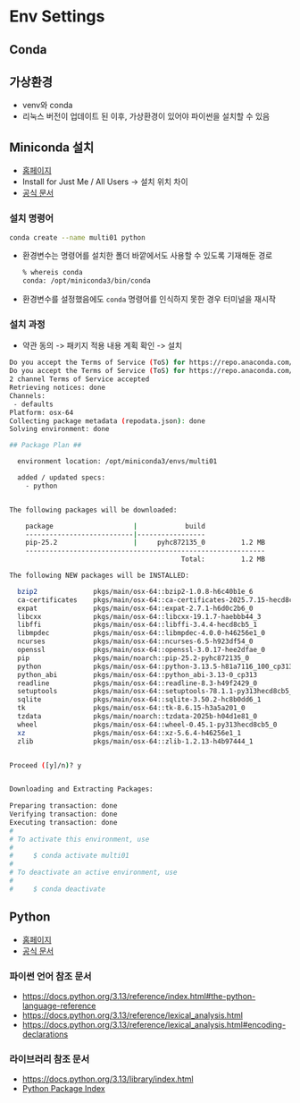 # Env Settings

## Conda 
## 가상환경
- venv와 conda
- 리눅스 버전이 업데이트 된 이후, 가상환경이 있어야 파이썬을 설치할 수 있음

## Miniconda 설치
- [홈페이지](https://www.anaconda.com/)
- Install for Just Me / All Users -> 설치 위치 차이
- [공식 문서](https://www.anaconda.com/docs/main)

### 설치 명령어
```bash
conda create --name multi01 python
```

- 환경변수는 명령어를 설치한 폴더 바깥에서도 사용할 수 있도록 기재해둔 경로
    ```bash
    % whereis conda
    conda: /opt/miniconda3/bin/conda
    ```
- 환경변수를 설정했음에도 `conda` 명령어를 인식하지 못한 경우 터미널을 재시작


### 설치 과정
- 약관 동의 -> 패키지 적용 내용 계획 확인 -> 설치


```bash
Do you accept the Terms of Service (ToS) for https://repo.anaconda.com/pkgs/main? [(a)ccept/(r)eject/(v)iew]: a
Do you accept the Terms of Service (ToS) for https://repo.anaconda.com/pkgs/r? [(a)ccept/(r)eject/(v)iew]: a
2 channel Terms of Service accepted
Retrieving notices: done
Channels:
 - defaults
Platform: osx-64
Collecting package metadata (repodata.json): done
Solving environment: done

## Package Plan ##

  environment location: /opt/miniconda3/envs/multi01

  added / updated specs:
    - python


The following packages will be downloaded:

    package                    |            build
    ---------------------------|-----------------
    pip-25.2                   |     pyhc872135_0         1.2 MB
    ------------------------------------------------------------
                                           Total:         1.2 MB

The following NEW packages will be INSTALLED:

  bzip2              pkgs/main/osx-64::bzip2-1.0.8-h6c40b1e_6 
  ca-certificates    pkgs/main/osx-64::ca-certificates-2025.7.15-hecd8cb5_0 
  expat              pkgs/main/osx-64::expat-2.7.1-h6d0c2b6_0 
  libcxx             pkgs/main/osx-64::libcxx-19.1.7-haebbb44_3 
  libffi             pkgs/main/osx-64::libffi-3.4.4-hecd8cb5_1 
  libmpdec           pkgs/main/osx-64::libmpdec-4.0.0-h46256e1_0 
  ncurses            pkgs/main/osx-64::ncurses-6.5-h923df54_0 
  openssl            pkgs/main/osx-64::openssl-3.0.17-hee2dfae_0 
  pip                pkgs/main/noarch::pip-25.2-pyhc872135_0 
  python             pkgs/main/osx-64::python-3.13.5-h81a7116_100_cp313 
  python_abi         pkgs/main/osx-64::python_abi-3.13-0_cp313 
  readline           pkgs/main/osx-64::readline-8.3-h49f2429_0 
  setuptools         pkgs/main/osx-64::setuptools-78.1.1-py313hecd8cb5_0 
  sqlite             pkgs/main/osx-64::sqlite-3.50.2-hc8b0dd6_1 
  tk                 pkgs/main/osx-64::tk-8.6.15-h3a5a201_0 
  tzdata             pkgs/main/noarch::tzdata-2025b-h04d1e81_0 
  wheel              pkgs/main/osx-64::wheel-0.45.1-py313hecd8cb5_0 
  xz                 pkgs/main/osx-64::xz-5.6.4-h46256e1_1 
  zlib               pkgs/main/osx-64::zlib-1.2.13-h4b97444_1 


Proceed ([y]/n)? y


Downloading and Extracting Packages:
                                                                                                                                                                         
Preparing transaction: done
Verifying transaction: done
Executing transaction: done
#
# To activate this environment, use
#
#     $ conda activate multi01
#
# To deactivate an active environment, use
#
#     $ conda deactivate
```

## Python
- [홈페이지](https://www.python.org/)
- [공식 문서](https://docs.python.org/)

### 파이썬 언어 참조 문서
- https://docs.python.org/3.13/reference/index.html#the-python-language-reference
- https://docs.python.org/3.13/reference/lexical_analysis.html
- https://docs.python.org/3.13/reference/lexical_analysis.html#encoding-declarations

### 라이브러리 참조 문서
- https://docs.python.org/3.13/library/index.html
- [Python Package Index](https://pypi.org/)

